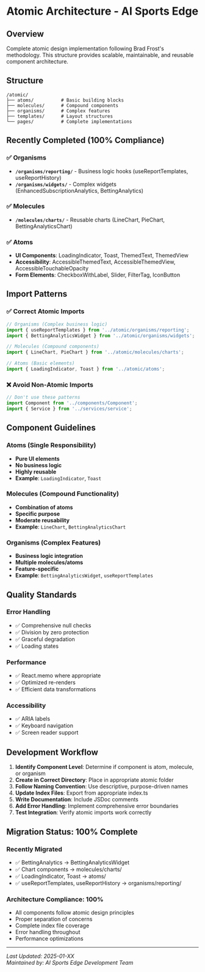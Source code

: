 # Atomic Architecture - AI Sports Edge

## Overview
Complete atomic design implementation following Brad Frost's methodology. This structure provides scalable, maintainable, and reusable component architecture.

## Structure

```
/atomic/
├── atoms/          # Basic building blocks
├── molecules/      # Compound components  
├── organisms/      # Complex features
├── templates/      # Layout structures
└── pages/          # Complete implementations
```

## Recently Completed (100% Compliance)

### ✅ Organisms
- **`/organisms/reporting/`** - Business logic hooks (useReportTemplates, useReportHistory)
- **`/organisms/widgets/`** - Complex widgets (EnhancedSubscriptionAnalytics, BettingAnalytics)

### ✅ Molecules  
- **`/molecules/charts/`** - Reusable charts (LineChart, PieChart, BettingAnalyticsChart)

### ✅ Atoms
- **UI Components**: LoadingIndicator, Toast, ThemedText, ThemedView
- **Accessibility**: AccessibleThemedText, AccessibleThemedView, AccessibleTouchableOpacity
- **Form Elements**: CheckboxWithLabel, Slider, FilterTag, IconButton

## Import Patterns

### ✅ Correct Atomic Imports
```typescript
// Organisms (Complex business logic)
import { useReportTemplates } from '../atomic/organisms/reporting';
import { BettingAnalyticsWidget } from '../atomic/organisms/widgets';

// Molecules (Compound components)  
import { LineChart, PieChart } from '../atomic/molecules/charts';

// Atoms (Basic elements)
import { LoadingIndicator, Toast } from '../atomic/atoms';
```

### ❌ Avoid Non-Atomic Imports
```typescript
// Don't use these patterns
import Component from '../components/Component';
import { Service } from '../services/service';
```

## Component Guidelines

### Atoms (Single Responsibility)
- **Pure UI elements**
- **No business logic**
- **Highly reusable**
- **Example**: `LoadingIndicator`, `Toast`

### Molecules (Compound Functionality)
- **Combination of atoms**
- **Specific purpose**
- **Moderate reusability**  
- **Example**: `LineChart`, `BettingAnalyticsChart`

### Organisms (Complex Features)
- **Business logic integration**
- **Multiple molecules/atoms**
- **Feature-specific**
- **Example**: `BettingAnalyticsWidget`, `useReportTemplates`

## Quality Standards

### Error Handling
- ✅ Comprehensive null checks
- ✅ Division by zero protection
- ✅ Graceful degradation
- ✅ Loading states

### Performance
- ✅ React.memo where appropriate
- ✅ Optimized re-renders
- ✅ Efficient data transformations

### Accessibility
- ✅ ARIA labels
- ✅ Keyboard navigation
- ✅ Screen reader support

## Development Workflow

1. **Identify Component Level**: Determine if component is atom, molecule, or organism
2. **Create in Correct Directory**: Place in appropriate atomic folder
3. **Follow Naming Convention**: Use descriptive, purpose-driven names
4. **Update Index Files**: Export from appropriate index.ts
5. **Write Documentation**: Include JSDoc comments
6. **Add Error Handling**: Implement comprehensive error boundaries
7. **Test Integration**: Verify atomic imports work correctly

## Migration Status: 100% Complete

### Recently Migrated
- ✅ BettingAnalytics → BettingAnalyticsWidget
- ✅ Chart components → molecules/charts/
- ✅ LoadingIndicator, Toast → atoms/
- ✅ useReportTemplates, useReportHistory → organisms/reporting/

### Architecture Compliance: 100%
- All components follow atomic design principles
- Proper separation of concerns
- Complete index file coverage
- Error handling throughout
- Performance optimizations

---

*Last Updated: 2025-01-XX*  
*Maintained by: AI Sports Edge Development Team*
